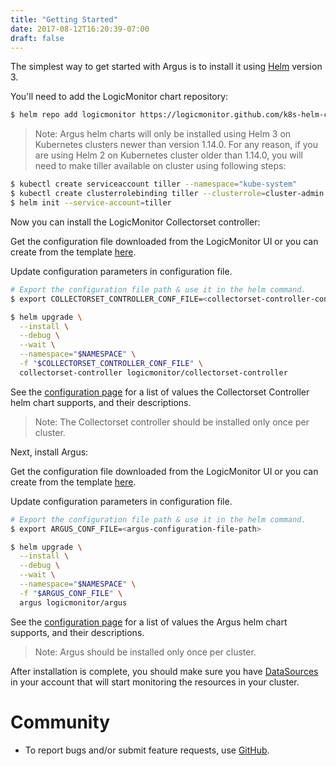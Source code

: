 ```yaml
---
title: "Getting Started"
date: 2017-08-12T16:20:39-07:00
draft: false
---
```


The simplest way to get started with Argus is to install it using [Helm](https://helm.sh/docs) version 3.

You'll need to add the LogicMonitor chart repository:

```bash
$ helm repo add logicmonitor https://logicmonitor.github.com/k8s-helm-charts
```

> Note: Argus helm charts will only be installed using Helm 3 on Kubernetes clusters newer than version 1.14.0. For any reason, if you are using Helm 2 on Kubernetes cluster older than 1.14.0, you will need to make tiller available on cluster using following steps:

```bash
$ kubectl create serviceaccount tiller --namespace="kube-system"
$ kubectl create clusterrolebinding tiller --clusterrole=cluster-admin --serviceaccount=kube-system:tiller
$ helm init --service-account=tiller
```

Now you can install the LogicMonitor Collectorset controller:

Get the configuration file downloaded from the LogicMonitor UI or you can create from the template [here](https://github.com/logicmonitor/k8s-helm-charts/blob/master/config-templates/Configuration.md#collectorset-controller).

Update configuration parameters in configuration file.

```bash
# Export the configuration file path & use it in the helm command.
$ export COLLECTORSET_CONTROLLER_CONF_FILE=<collectorset-controller-configuration-file-path>

$ helm upgrade \
  --install \
  --debug \
  --wait \
  --namespace="$NAMESPACE" \
  -f "$COLLECTORSET_CONTROLLER_CONF_FILE" \
  collectorset-controller logicmonitor/collectorset-controller
```

See the [configuration page](https://pranay-lonkar.github.io/argus-docs-test/docs/configuration/) for a list of values the Collectorset Controller helm chart supports, and their
descriptions.

> Note: The Collectorset controller should be installed only once per cluster.

Next, install Argus:

Get the configuration file downloaded from the LogicMonitor UI or you can create from the template [here](https://github.com/logicmonitor/k8s-helm-charts/blob/master/config-templates/Configuration.md#argus).

Update configuration parameters in configuration file.

```bash
# Export the configuration file path & use it in the helm command.
$ export ARGUS_CONF_FILE=<argus-configuration-file-path>

$ helm upgrade \
  --install \
  --debug \
  --wait \
  --namespace="$NAMESPACE" \
  -f "$ARGUS_CONF_FILE" \
  argus logicmonitor/argus
```

See the [configuration page](https://pranay-lonkar.github.io/argus-docs-test/docs/configuration/) for a list of values the Argus helm chart supports, and their descriptions.

> Note: Argus should be installed only once per cluster.

After installation is complete, you should make sure you have [DataSources](https://logicmonitor.github.io/k8s-argus/docs/monitoring/) in your account
that will start monitoring the resources in your cluster.

# Community

- To report bugs and/or submit feature requests, use [GitHub](https://github.com/logicmonitor/k8s-argus/issues).
